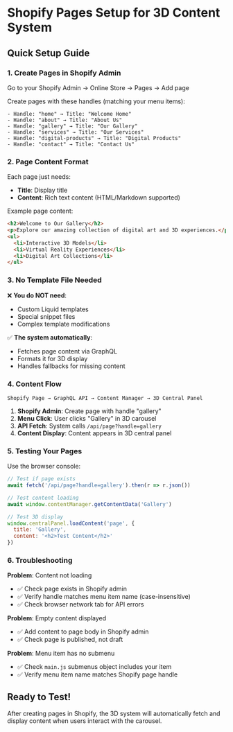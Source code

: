 # Shopify Pages Setup for 3D Content System

## Quick Setup Guide

### 1. Create Pages in Shopify Admin

Go to your Shopify Admin → Online Store → Pages → Add page

Create pages with these handles (matching your menu items):

```
- Handle: "home" → Title: "Welcome Home"
- Handle: "about" → Title: "About Us" 
- Handle: "gallery" → Title: "Our Gallery"
- Handle: "services" → Title: "Our Services"
- Handle: "digital-products" → Title: "Digital Products"
- Handle: "contact" → Title: "Contact Us"
```

### 2. Page Content Format

Each page just needs:
- **Title**: Display title
- **Content**: Rich text content (HTML/Markdown supported)

Example page content:
```html
<h2>Welcome to Our Gallery</h2>
<p>Explore our amazing collection of digital art and 3D experiences.</p>
<ul>
  <li>Interactive 3D Models</li>
  <li>Virtual Reality Experiences</li>
  <li>Digital Art Collections</li>
</ul>
```

### 3. No Template File Needed

❌ **You do NOT need**:
- Custom Liquid templates
- Special snippet files  
- Complex template modifications

✅ **The system automatically**:
- Fetches page content via GraphQL
- Formats it for 3D display
- Handles fallbacks for missing content

### 4. Content Flow

```
Shopify Page → GraphQL API → Content Manager → 3D Central Panel
```

1. **Shopify Admin**: Create page with handle "gallery"
2. **Menu Click**: User clicks "Gallery" in 3D carousel
3. **API Fetch**: System calls `/api/page?handle=gallery`
4. **Content Display**: Content appears in 3D central panel

### 5. Testing Your Pages

Use the browser console:

```javascript
// Test if page exists
await fetch('/api/page?handle=gallery').then(r => r.json())

// Test content loading
await window.contentManager.getContentData('Gallery')

// Test 3D display
window.centralPanel.loadContent('page', { 
  title: 'Gallery', 
  content: '<h2>Test Content</h2>' 
})
```

### 6. Troubleshooting

**Problem**: Content not loading
- ✅ Check page exists in Shopify admin
- ✅ Verify handle matches menu item name (case-insensitive)
- ✅ Check browser network tab for API errors

**Problem**: Empty content displayed  
- ✅ Add content to page body in Shopify admin
- ✅ Check page is published, not draft

**Problem**: Menu item has no submenu
- ✅ Check `main.js` submenus object includes your item
- ✅ Verify menu item name matches Shopify page handle

## Ready to Test!

After creating pages in Shopify, the 3D system will automatically fetch and display content when users interact with the carousel.
